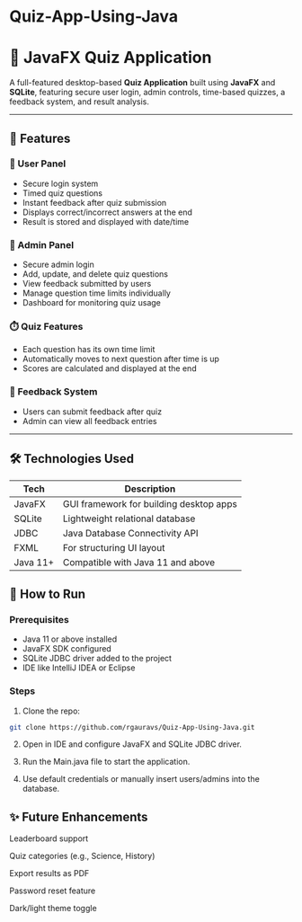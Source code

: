 # Quiz-App-Using-Java
# 🎯 JavaFX Quiz Application

A full-featured desktop-based **Quiz Application** built using **JavaFX** and **SQLite**, featuring secure user login, admin controls, time-based quizzes, a feedback system, and result analysis.

---

## 📌 Features

### 👤 User Panel
- Secure login system
- Timed quiz questions
- Instant feedback after quiz submission
- Displays correct/incorrect answers at the end
- Result is stored and displayed with date/time

### 🔐 Admin Panel
- Secure admin login
- Add, update, and delete quiz questions
- View feedback submitted by users
- Manage question time limits individually
- Dashboard for monitoring quiz usage

### ⏱️ Quiz Features
- Each question has its own time limit
- Automatically moves to next question after time is up
- Scores are calculated and displayed at the end

### 💬 Feedback System
- Users can submit feedback after quiz
- Admin can view all feedback entries

---

## 🛠️ Technologies Used

| Tech | Description |
|------|-------------|
| JavaFX | GUI framework for building desktop apps |
| SQLite | Lightweight relational database |
| JDBC | Java Database Connectivity API |
| FXML | For structuring UI layout |
| Java 11+ | Compatible with Java 11 and above |


## 🚀 How to Run

### Prerequisites
- Java 11 or above installed
- JavaFX SDK configured
- SQLite JDBC driver added to the project
- IDE like IntelliJ IDEA or Eclipse

### Steps

1. Clone the repo:
```bash
git clone https://github.com/rgauravs/Quiz-App-Using-Java.git
```

2. Open in IDE and configure JavaFX and SQLite JDBC driver.

3. Run the Main.java file to start the application.

4. Use default credentials or manually insert users/admins into the database.

## ✨ Future Enhancements
Leaderboard support

Quiz categories (e.g., Science, History)

Export results as PDF

Password reset feature

Dark/light theme toggle

